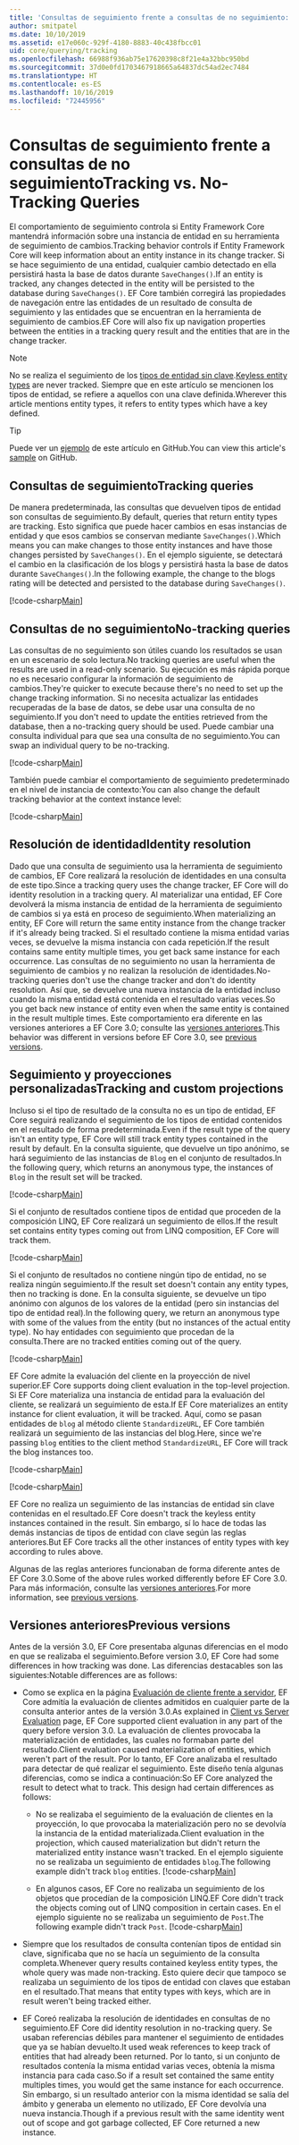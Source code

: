 ```yaml
---
title: 'Consultas de seguimiento frente a consultas de no seguimiento: EF Core'
author: smitpatel
ms.date: 10/10/2019
ms.assetid: e17e060c-929f-4180-8883-40c438fbcc01
uid: core/querying/tracking
ms.openlocfilehash: 66988f936ab75e17620398c8f21e4a32bbc950bd
ms.sourcegitcommit: 37d0e0fd1703467918665a64837dc54ad2ec7484
ms.translationtype: HT
ms.contentlocale: es-ES
ms.lasthandoff: 10/16/2019
ms.locfileid: "72445956"
---
```

# <a name="tracking-vs-no-tracking-queries"></a><span data-ttu-id="36d34-102">Consultas de seguimiento frente a consultas de no seguimiento</span><span class="sxs-lookup"><span data-stu-id="36d34-102">Tracking vs. No-Tracking Queries</span></span>

<span data-ttu-id="36d34-103">El comportamiento de seguimiento controla si Entity Framework Core mantendrá información sobre una instancia de entidad en su herramienta de seguimiento de cambios.</span><span class="sxs-lookup"><span data-stu-id="36d34-103">Tracking behavior controls if Entity Framework Core will keep information about an entity instance in its change tracker.</span></span> <span data-ttu-id="36d34-104">Si se hace seguimiento de una entidad, cualquier cambio detectado en ella persistirá hasta la base de datos durante `SaveChanges()`.</span><span class="sxs-lookup"><span data-stu-id="36d34-104">If an entity is tracked, any changes detected in the entity will be persisted to the database during `SaveChanges()`.</span></span> <span data-ttu-id="36d34-105">EF Core también corregirá las propiedades de navegación entre las entidades de un resultado de consulta de seguimiento y las entidades que se encuentran en la herramienta de seguimiento de cambios.</span><span class="sxs-lookup"><span data-stu-id="36d34-105">EF Core will also fix up navigation properties between the entities in a tracking query result and the entities that are in the change tracker.</span></span>

> [!NOTE]
> <span data-ttu-id="36d34-106">No se realiza el seguimiento de los [tipos de entidad sin clave](xref:core/modeling/keyless-entity-types).</span><span class="sxs-lookup"><span data-stu-id="36d34-106">[Keyless entity types](xref:core/modeling/keyless-entity-types) are never tracked.</span></span> <span data-ttu-id="36d34-107">Siempre que en este artículo se mencionen los tipos de entidad, se refiere a aquellos con una clave definida.</span><span class="sxs-lookup"><span data-stu-id="36d34-107">Wherever this article mentions entity types, it refers to entity types which have a key defined.</span></span>

> [!TIP]  
> <span data-ttu-id="36d34-108">Puede ver un [ejemplo](https://github.com/aspnet/EntityFramework.Docs/tree/master/samples/core/Querying) de este artículo en GitHub.</span><span class="sxs-lookup"><span data-stu-id="36d34-108">You can view this article's [sample](https://github.com/aspnet/EntityFramework.Docs/tree/master/samples/core/Querying) on GitHub.</span></span>

## <a name="tracking-queries"></a><span data-ttu-id="36d34-109">Consultas de seguimiento</span><span class="sxs-lookup"><span data-stu-id="36d34-109">Tracking queries</span></span>

<span data-ttu-id="36d34-110">De manera predeterminada, las consultas que devuelven tipos de entidad son consultas de seguimiento.</span><span class="sxs-lookup"><span data-stu-id="36d34-110">By default, queries that return entity types are tracking.</span></span> <span data-ttu-id="36d34-111">Esto significa que puede hacer cambios en esas instancias de entidad y que esos cambios se conservan mediante `SaveChanges()`.</span><span class="sxs-lookup"><span data-stu-id="36d34-111">Which means you can make changes to those entity instances and have those changes persisted by `SaveChanges()`.</span></span> <span data-ttu-id="36d34-112">En el ejemplo siguiente, se detectará el cambio en la clasificación de los blogs y persistirá hasta la base de datos durante `SaveChanges()`.</span><span class="sxs-lookup"><span data-stu-id="36d34-112">In the following example, the change to the blogs rating will be detected and persisted to the database during `SaveChanges()`.</span></span>

[!code-csharp[Main](../../../samples/core/Querying/Tracking/Sample.cs#Tracking)]

## <a name="no-tracking-queries"></a><span data-ttu-id="36d34-113">Consultas de no seguimiento</span><span class="sxs-lookup"><span data-stu-id="36d34-113">No-tracking queries</span></span>

<span data-ttu-id="36d34-114">Las consultas de no seguimiento son útiles cuando los resultados se usan en un escenario de solo lectura.</span><span class="sxs-lookup"><span data-stu-id="36d34-114">No tracking queries are useful when the results are used in a read-only scenario.</span></span> <span data-ttu-id="36d34-115">Su ejecución es más rápida porque no es necesario configurar la información de seguimiento de cambios.</span><span class="sxs-lookup"><span data-stu-id="36d34-115">They're quicker to execute because there's no need to set up the change tracking information.</span></span> <span data-ttu-id="36d34-116">Si no necesita actualizar las entidades recuperadas de la base de datos, se debe usar una consulta de no seguimiento.</span><span class="sxs-lookup"><span data-stu-id="36d34-116">If you don't need to update the entities retrieved from the database, then a no-tracking query should be used.</span></span> <span data-ttu-id="36d34-117">Puede cambiar una consulta individual para que sea una consulta de no seguimiento.</span><span class="sxs-lookup"><span data-stu-id="36d34-117">You can swap an individual query to be no-tracking.</span></span>

[!code-csharp[Main](../../../samples/core/Querying/Tracking/Sample.cs#NoTracking)]

<span data-ttu-id="36d34-118">También puede cambiar el comportamiento de seguimiento predeterminado en el nivel de instancia de contexto:</span><span class="sxs-lookup"><span data-stu-id="36d34-118">You can also change the default tracking behavior at the context instance level:</span></span>

[!code-csharp[Main](../../../samples/core/Querying/Tracking/Sample.cs#ContextDefaultTrackingBehavior)]

## <a name="identity-resolution"></a><span data-ttu-id="36d34-119">Resolución de identidad</span><span class="sxs-lookup"><span data-stu-id="36d34-119">Identity resolution</span></span>

<span data-ttu-id="36d34-120">Dado que una consulta de seguimiento usa la herramienta de seguimiento de cambios, EF Core realizará la resolución de identidades en una consulta de este tipo.</span><span class="sxs-lookup"><span data-stu-id="36d34-120">Since a tracking query uses the change tracker, EF Core will do identity resolution in a tracking query.</span></span> <span data-ttu-id="36d34-121">Al materializar una entidad, EF Core devolverá la misma instancia de entidad de la herramienta de seguimiento de cambios si ya está en proceso de seguimiento.</span><span class="sxs-lookup"><span data-stu-id="36d34-121">When materializing an entity, EF Core will return the same entity instance from the change tracker if it's already being tracked.</span></span> <span data-ttu-id="36d34-122">Si el resultado contiene la misma entidad varias veces, se devuelve la misma instancia con cada repetición.</span><span class="sxs-lookup"><span data-stu-id="36d34-122">If the result contains same entity multiple times, you get back same instance for each occurrence.</span></span> <span data-ttu-id="36d34-123">Las consultas de no seguimiento no usan la herramienta de seguimiento de cambios y no realizan la resolución de identidades.</span><span class="sxs-lookup"><span data-stu-id="36d34-123">No-tracking queries don't use the change tracker and don't do identity resolution.</span></span> <span data-ttu-id="36d34-124">Así que, se devuelve una nueva instancia de la entidad incluso cuando la misma entidad está contenida en el resultado varias veces.</span><span class="sxs-lookup"><span data-stu-id="36d34-124">So you get back new instance of entity even when the same entity is contained in the result multiple times.</span></span> <span data-ttu-id="36d34-125">Este comportamiento era diferente en las versiones anteriores a EF Core 3.0; consulte las [versiones anteriores](#previous-versions).</span><span class="sxs-lookup"><span data-stu-id="36d34-125">This behavior was different in versions before EF Core 3.0, see [previous versions](#previous-versions).</span></span>

## <a name="tracking-and-custom-projections"></a><span data-ttu-id="36d34-126">Seguimiento y proyecciones personalizadas</span><span class="sxs-lookup"><span data-stu-id="36d34-126">Tracking and custom projections</span></span>

<span data-ttu-id="36d34-127">Incluso si el tipo de resultado de la consulta no es un tipo de entidad, EF Core seguirá realizando el seguimiento de los tipos de entidad contenidos en el resultado de forma predeterminada.</span><span class="sxs-lookup"><span data-stu-id="36d34-127">Even if the result type of the query isn't an entity type, EF Core will still track entity types contained in the result by default.</span></span> <span data-ttu-id="36d34-128">En la consulta siguiente, que devuelve un tipo anónimo, se hará seguimiento de las instancias de `Blog` en el conjunto de resultados.</span><span class="sxs-lookup"><span data-stu-id="36d34-128">In the following query, which returns an anonymous type, the instances of `Blog` in the result set will be tracked.</span></span>

[!code-csharp[Main](../../../samples/core/Querying/Tracking/Sample.cs#CustomProjection1)]

<span data-ttu-id="36d34-129">Si el conjunto de resultados contiene tipos de entidad que proceden de la composición LINQ, EF Core realizará un seguimiento de ellos.</span><span class="sxs-lookup"><span data-stu-id="36d34-129">If the result set contains entity types coming out from LINQ composition, EF Core will track them.</span></span>

[!code-csharp[Main](../../../samples/core/Querying/Tracking/Sample.cs#CustomProjection2)]

<span data-ttu-id="36d34-130">Si el conjunto de resultados no contiene ningún tipo de entidad, no se realiza ningún seguimiento.</span><span class="sxs-lookup"><span data-stu-id="36d34-130">If the result set doesn't contain any entity types, then no tracking is done.</span></span> <span data-ttu-id="36d34-131">En la consulta siguiente, se devuelve un tipo anónimo con algunos de los valores de la entidad (pero sin instancias del tipo de entidad real).</span><span class="sxs-lookup"><span data-stu-id="36d34-131">In the following query, we return an anonymous type with some of the values from the entity (but no instances of the actual entity type).</span></span> <span data-ttu-id="36d34-132">No hay entidades con seguimiento que procedan de la consulta.</span><span class="sxs-lookup"><span data-stu-id="36d34-132">There are no tracked entities coming out of the query.</span></span>

[!code-csharp[Main](../../../samples/core/Querying/Tracking/Sample.cs#CustomProjection3)]

 <span data-ttu-id="36d34-133">EF Core admite la evaluación del cliente en la proyección de nivel superior.</span><span class="sxs-lookup"><span data-stu-id="36d34-133">EF Core supports doing client evaluation in the top-level projection.</span></span> <span data-ttu-id="36d34-134">Si EF Core materializa una instancia de entidad para la evaluación del cliente, se realizará un seguimiento de esta.</span><span class="sxs-lookup"><span data-stu-id="36d34-134">If EF Core materializes an entity instance for client evaluation, it will be tracked.</span></span> <span data-ttu-id="36d34-135">Aquí, como se pasan entidades de `blog` al método cliente `StandardizeURL`, EF Core también realizará un seguimiento de las instancias del blog.</span><span class="sxs-lookup"><span data-stu-id="36d34-135">Here, since we're passing `blog` entities to the client method `StandardizeURL`, EF Core will track the blog instances too.</span></span>

[!code-csharp[Main](../../../samples/core/Querying/Tracking/Sample.cs#ClientProjection)]

[!code-csharp[Main](../../../samples/core/Querying/Tracking/Sample.cs#ClientMethod)]

<span data-ttu-id="36d34-136">EF Core no realiza un seguimiento de las instancias de entidad sin clave contenidas en el resultado.</span><span class="sxs-lookup"><span data-stu-id="36d34-136">EF Core doesn't track the keyless entity instances contained in the result.</span></span> <span data-ttu-id="36d34-137">Sin embargo, sí lo hace de todas las demás instancias de tipos de entidad con clave según las reglas anteriores.</span><span class="sxs-lookup"><span data-stu-id="36d34-137">But EF Core tracks all the other instances of entity types with key according to rules above.</span></span>

<span data-ttu-id="36d34-138">Algunas de las reglas anteriores funcionaban de forma diferente antes de EF Core 3.0.</span><span class="sxs-lookup"><span data-stu-id="36d34-138">Some of the above rules worked differently before EF Core 3.0.</span></span> <span data-ttu-id="36d34-139">Para más información, consulte las [versiones anteriores](#previous-versions).</span><span class="sxs-lookup"><span data-stu-id="36d34-139">For more information, see [previous versions](#previous-versions).</span></span>

## <a name="previous-versions"></a><span data-ttu-id="36d34-140">Versiones anteriores</span><span class="sxs-lookup"><span data-stu-id="36d34-140">Previous versions</span></span>

<span data-ttu-id="36d34-141">Antes de la versión 3.0, EF Core presentaba algunas diferencias en el modo en que se realizaba el seguimiento.</span><span class="sxs-lookup"><span data-stu-id="36d34-141">Before version 3.0, EF Core had some differences in how tracking was done.</span></span> <span data-ttu-id="36d34-142">Las diferencias destacables son las siguientes:</span><span class="sxs-lookup"><span data-stu-id="36d34-142">Notable differences are as follows:</span></span>

- <span data-ttu-id="36d34-143">Como se explica en la página [Evaluación de cliente frente a servidor](xref:core/querying/client-eval), EF Core admitía la evaluación de clientes admitidos en cualquier parte de la consulta anterior antes de la versión 3.0.</span><span class="sxs-lookup"><span data-stu-id="36d34-143">As explained in [Client vs Server Evaluation](xref:core/querying/client-eval) page, EF Core supported client evaluation in any part of the query before version 3.0.</span></span> <span data-ttu-id="36d34-144">La evaluación de clientes provocaba la materialización de entidades, las cuales no formaban parte del resultado.</span><span class="sxs-lookup"><span data-stu-id="36d34-144">Client evaluation caused materialization of entities, which weren't part of the result.</span></span> <span data-ttu-id="36d34-145">Por lo tanto, EF Core analizaba el resultado para detectar de qué realizar el seguimiento. Este diseño tenía algunas diferencias, como se indica a continuación:</span><span class="sxs-lookup"><span data-stu-id="36d34-145">So EF Core analyzed the result to detect what to track. This design had certain differences as follows:</span></span>
  - <span data-ttu-id="36d34-146">No se realizaba el seguimiento de la evaluación de clientes en la proyección, lo que provocaba la materialización pero no se devolvía la instancia de la entidad materializada.</span><span class="sxs-lookup"><span data-stu-id="36d34-146">Client evaluation in the projection, which caused materialization but didn't return the materialized entity instance wasn't tracked.</span></span> <span data-ttu-id="36d34-147">En el ejemplo siguiente no se realizaba un seguimiento de entidades `blog`.</span><span class="sxs-lookup"><span data-stu-id="36d34-147">The following example didn't track `blog` entities.</span></span>
    [!code-csharp[Main](../../../samples/core/Querying/Tracking/Sample.cs#ClientProjection)]

  - <span data-ttu-id="36d34-148">En algunos casos, EF Core no realizaba un seguimiento de los objetos que procedían de la composición LINQ.</span><span class="sxs-lookup"><span data-stu-id="36d34-148">EF Core didn't track the objects coming out of LINQ composition in certain cases.</span></span> <span data-ttu-id="36d34-149">En el ejemplo siguiente no se realizaba un seguimiento de `Post`.</span><span class="sxs-lookup"><span data-stu-id="36d34-149">The following example didn't track `Post`.</span></span>
    [!code-csharp[Main](../../../samples/core/Querying/Tracking/Sample.cs#CustomProjection2)]

- <span data-ttu-id="36d34-150">Siempre que los resultados de consulta contenían tipos de entidad sin clave, significaba que no se hacía un seguimiento de la consulta completa.</span><span class="sxs-lookup"><span data-stu-id="36d34-150">Whenever query results contained keyless entity types, the whole query was made non-tracking.</span></span> <span data-ttu-id="36d34-151">Esto quiere decir que tampoco se realizaba un seguimiento de los tipos de entidad con claves que estaban en el resultado.</span><span class="sxs-lookup"><span data-stu-id="36d34-151">That means that entity types with keys, which are in result weren't being tracked either.</span></span>
- <span data-ttu-id="36d34-152">EF Coreó realizaba la resolución de identidades en consultas de no seguimiento.</span><span class="sxs-lookup"><span data-stu-id="36d34-152">EF Core did identity resolution in no-tracking query.</span></span> <span data-ttu-id="36d34-153">Se usaban referencias débiles para mantener el seguimiento de entidades que ya se habían devuelto.</span><span class="sxs-lookup"><span data-stu-id="36d34-153">It used weak references to keep track of entities that had already been returned.</span></span> <span data-ttu-id="36d34-154">Por lo tanto, si un conjunto de resultados contenía la misma entidad varias veces, obtenía la misma instancia para cada caso.</span><span class="sxs-lookup"><span data-stu-id="36d34-154">So if a result set contained the same entity multiples times, you would get the same instance for each occurrence.</span></span> <span data-ttu-id="36d34-155">Sin embargo, si un resultado anterior con la misma identidad se salía del ámbito y generaba un elemento no utilizado, EF Core devolvía una nueva instancia.</span><span class="sxs-lookup"><span data-stu-id="36d34-155">Though if a previous result with the same identity went out of scope and got garbage collected, EF Core returned a new instance.</span></span>
